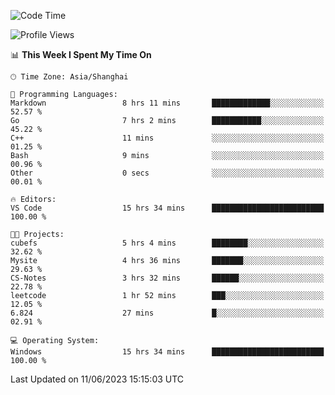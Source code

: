 <!--START_SECTION:waka-->
![Code Time](http://img.shields.io/badge/Code%20Time-985%20hrs%208%20mins-blue)

![Profile Views](http://img.shields.io/badge/Profile%20Views-0-blue)

📊 **This Week I Spent My Time On** 

```text
🕑︎ Time Zone: Asia/Shanghai

💬 Programming Languages: 
Markdown                 8 hrs 11 mins       █████████████░░░░░░░░░░░░   52.57 % 
Go                       7 hrs 2 mins        ███████████░░░░░░░░░░░░░░   45.22 % 
C++                      11 mins             ░░░░░░░░░░░░░░░░░░░░░░░░░   01.25 % 
Bash                     9 mins              ░░░░░░░░░░░░░░░░░░░░░░░░░   00.96 % 
Other                    0 secs              ░░░░░░░░░░░░░░░░░░░░░░░░░   00.01 % 

🔥 Editors: 
VS Code                  15 hrs 34 mins      █████████████████████████   100.00 % 

🐱‍💻 Projects: 
cubefs                   5 hrs 4 mins        ████████░░░░░░░░░░░░░░░░░   32.62 % 
Mysite                   4 hrs 36 mins       ███████░░░░░░░░░░░░░░░░░░   29.63 % 
CS-Notes                 3 hrs 32 mins       ██████░░░░░░░░░░░░░░░░░░░   22.78 % 
leetcode                 1 hr 52 mins        ███░░░░░░░░░░░░░░░░░░░░░░   12.05 % 
6.824                    27 mins             █░░░░░░░░░░░░░░░░░░░░░░░░   02.91 % 

💻 Operating System: 
Windows                  15 hrs 34 mins      █████████████████████████   100.00 % 
```


 Last Updated on 11/06/2023 15:15:03 UTC
<!--END_SECTION:waka-->